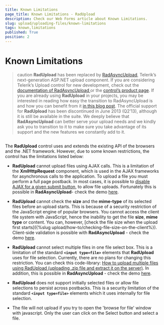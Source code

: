 ```yaml
---
title: Known Limitations
page_title: Known Limitations - RadUpload
description: Check our Web Forms article about Known Limitations.
slug: upload/uploading-files/known-limitations
tags: known,limitations
published: True
position: 2
---
```


# Known Limitations



>caution  **RadUpload** has been replaced by [RadAsyncUpload](https://demos.telerik.com/aspnet-ajax/asyncupload/examples/overview/defaultcs.aspx), Telerik’s next-generation ASP.NET upload component. If you are considering Telerik’s Upload control for new development, check out the [documentation of RadAsyncUpload ](https://www.telerik.com/help/aspnet-ajax/asyncupload-overview.html) or the [control’s product page](https://www.telerik.com/products/aspnet-ajax/asyncupload.aspx). If you are already using **RadUpload** in your projects, you may be interested in reading how easy the transition to RadAsyncUpload is and how you can benefit from it [in this blog post](https://blogs.telerik.com/blogs/12-12-05/the-case-of-telerik-s-new-old-asp.net-ajax-upload-control-radasyncupload). The official support for **RadUpload** has been discontinued in June 2013 (Q2’13), although it is still be available in the suite. We deeply believe that **RadAsyncUpload** can better serve your upload needs and we kindly ask you to transition to it to make sure you take advantage of its support and the new features we constantly add to it.
>


## 

The **RadUpload** control uses and extends the existing API of the browsers and the .NET framework. However, due to some known restrictions, the control has the limitations listed below:

* **RadUpload** cannot upload files using AJAX calls. This is a limitation of the **XmlHttpRequest** component, which is used in the AJAX frameworks for asynchronous calls to the application. To upload a file you must perform a full page postback. In most cases, it is possible to [disable AJAX for a given submit button](https://www.telerik.com/help/aspnet-ajax/ajax-exclude.html), to allow file uploads. Fortunately this is possible in **RadAsyncUpload**- check the demo [here](https://demos.telerik.com/aspnet-ajax/upload/examples/async/ajaxprocessing/defaultcs.aspx).

* **RadUpload** cannot check the **size** and the **mime-type** of its selected files before an upload starts. This is because of a security restriction of the JavaScript engine of popular browsers. You cannot access the client file system with JavaScript, hence the inability to get the file **size**, **mime type** or content. You can, however, [check the file size when the upload first starts]({%slug upload/how-to/checking-file-size-on-the-client%}). Client-side validation is possible with **RadAsyncUpload** - check the demo [here](https://demos.telerik.com/aspnet-ajax/upload/examples/async/validation/defaultcs.aspx).

* **RadUpload** cannot select multiple files in one file select box. This is a limitation of the standard **`<input type=file>`** elements that **RadUpload** uses for file selection. Currently, there are no plans for changing this restriction. You can check this code-library: [How to upload multiple files using RadUpload (uploading .zip file and extract it on the server)](https://www.telerik.com/community/code-library/submission/b311D-beedct.aspx). In addition, this is possible in **RadAsyncUpload** - check the demo [here](https://demos.telerik.com/aspnet-ajax/upload/examples/async/multiplefileselection/defaultcs.aspx).

* **RadUpload** does not support initially selected files or allow file selections to persist across postbacks. This is a security limitation of the standard **`<input type=file>`** elements which it uses internally for file selection.

* The file will not upload if you try to open the 'browse for file' window with javascript. Only the user can click on the Select button and select a file.


